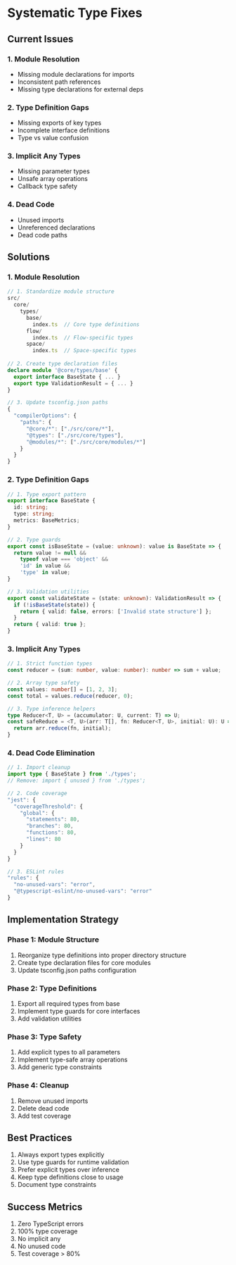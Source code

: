 # Systematic Type Fixes

## Current Issues

### 1. Module Resolution
- Missing module declarations for imports
- Inconsistent path references
- Missing type declarations for external deps

### 2. Type Definition Gaps  
- Missing exports of key types
- Incomplete interface definitions
- Type vs value confusion

### 3. Implicit Any Types
- Missing parameter types
- Unsafe array operations
- Callback type safety

### 4. Dead Code
- Unused imports
- Unreferenced declarations
- Dead code paths

## Solutions

### 1. Module Resolution
```typescript
// 1. Standardize module structure
src/
  core/
    types/
      base/
        index.ts  // Core type definitions
      flow/
        index.ts  // Flow-specific types
      space/
        index.ts  // Space-specific types
    
// 2. Create type declaration files
declare module '@core/types/base' {
  export interface BaseState { ... }
  export type ValidationResult = { ... }
}

// 3. Update tsconfig.json paths
{
  "compilerOptions": {
    "paths": {
      "@core/*": ["./src/core/*"],
      "@types": ["./src/core/types"],
      "@modules/*": ["./src/core/modules/*"]
    }
  }
}
```

### 2. Type Definition Gaps
```typescript
// 1. Type export pattern
export interface BaseState {
  id: string;
  type: string;
  metrics: BaseMetrics;
}

// 2. Type guards
export const isBaseState = (value: unknown): value is BaseState => {
  return value != null &&
    typeof value === 'object' &&
    'id' in value &&
    'type' in value;
}

// 3. Validation utilities
export const validateState = (state: unknown): ValidationResult => {
  if (!isBaseState(state)) {
    return { valid: false, errors: ['Invalid state structure'] };
  }
  return { valid: true };
}
```

### 3. Implicit Any Types
```typescript
// 1. Strict function types
const reducer = (sum: number, value: number): number => sum + value;

// 2. Array type safety
const values: number[] = [1, 2, 3];
const total = values.reduce(reducer, 0);

// 3. Type inference helpers
type Reducer<T, U> = (accumulator: U, current: T) => U;
const safeReduce = <T, U>(arr: T[], fn: Reducer<T, U>, initial: U): U => {
  return arr.reduce(fn, initial);
}
```

### 4. Dead Code Elimination
```typescript
// 1. Import cleanup
import type { BaseState } from './types';
// Remove: import { unused } from './types';

// 2. Code coverage
"jest": {
  "coverageThreshold": {
    "global": {
      "statements": 80,
      "branches": 80,
      "functions": 80,
      "lines": 80
    }
  }
}

// 3. ESLint rules
"rules": {
  "no-unused-vars": "error",
  "@typescript-eslint/no-unused-vars": "error"
}
```

## Implementation Strategy

### Phase 1: Module Structure
1. Reorganize type definitions into proper directory structure
2. Create type declaration files for core modules
3. Update tsconfig.json paths configuration

### Phase 2: Type Definitions
1. Export all required types from base
2. Implement type guards for core interfaces
3. Add validation utilities

### Phase 3: Type Safety
1. Add explicit types to all parameters
2. Implement type-safe array operations
3. Add generic type constraints

### Phase 4: Cleanup
1. Remove unused imports
2. Delete dead code
3. Add test coverage

## Best Practices
1. Always export types explicitly
2. Use type guards for runtime validation
3. Prefer explicit types over inference
4. Keep type definitions close to usage
5. Document type constraints

## Success Metrics
1. Zero TypeScript errors
2. 100% type coverage
3. No implicit any
4. No unused code
5. Test coverage > 80% 